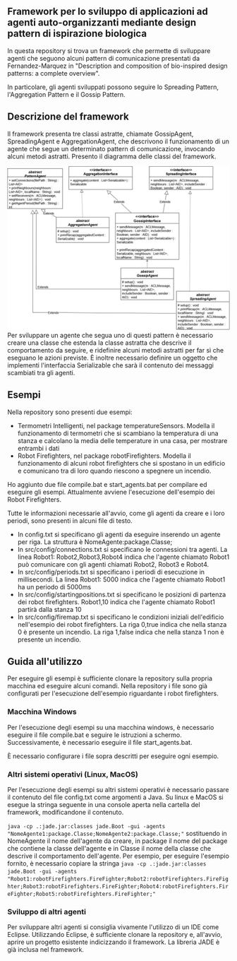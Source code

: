 ## Framework per lo sviluppo di applicazioni ad agenti auto-organizzanti mediante design pattern di ispirazione biologica

In questa repository si trova un framework che permette di sviluppare agenti che seguono alcuni pattern di comunicazione presentati da Fernandez-Marquez in "Description and composition of bio-inspired design patterns:
a complete overview".

In particolare, gli agenti sviluppati possono seguire lo Spreading Pattern, l'Aggregation Pattern e il Gossip Pattern.

## Descrizione del framework

Il framework presenta tre classi astratte, chiamate GossipAgent, SpreadingAgent e AggregationAgent, che descrivono il funzionamento di un agente che segue un determinato pattern di comunicazione, invocando alcuni metodi astratti. Presento il diagramma delle classi del framework.

![Class Diagram](HelloJade/img/Classes.drawio.png)
Per sviluppare un agente che segua uno di questi pattern è necessario creare una classe che estenda la classe astratta che descrive il comportamento da seguire, e ridefinire alcuni metodi astratti per far sì che eseguano le azioni previste. È inoltre necessario definire un oggetto che implementi l'interfaccia Serializable che sarà il contenuto dei messaggi scambiati tra gli agenti.

## Esempi

Nella repository sono presenti due esempi:
- Termometri Intelligenti, nel package temperatureSensors. Modella il funzionamento di termometri che si scambiano la temperatura di una stanza e calcolano la media delle temperature in una casa, per mostrare entrambi i dati
- Robot Firefighters, nel package robotFirefighters. Modella il funzionamento di alcuni robot firefighters che si spostano in un edificio e comunicano tra di loro quando riescono a spegnere un incendio.


Ho aggiunto due file compile.bat e start_agents.bat per compilare ed eseguire gli esempi. Attualmente avviene l'esecuzione dell'esempio dei Robot Firefighters.

Tutte le informazioni necessarie all'avvio, come gli agenti da creare e i loro periodi, sono presenti in alcuni file di testo.
- In config.txt si specificano gli agenti da eseguire inserendo un agente per riga. La struttura è NomeAgente:package.Classe;
- In src/config/connections.txt si specificano le connessioni tra agenti. La linea Robot1: Robot2,Robot3,Robot4 indica che l'agente chiamato Robot1 può comunicare con gli agenti chiamati Robot2, Robot3 e Robot4.
- In src/config/periods.txt si specificano i periodi di esecuzione in millisecondi. La linea Robot1: 5000 indica che l'agente chiamato Robot1 ha un periodo di 5000ms
- In src/config/startingpositions.txt si specificano le posizioni di partenza dei robot firefighters. Robot1,10 indica che l'agente chiamato Robot1 partirà dalla stanza 10
- In src/config/firemap.txt si specificano le condizioni iniziali dell'edificio nell'esempio dei robot firefighters. La riga 0,true indica che nella stanza 0 è presente un incendio. La riga 1,false indica che nella stanza 1 non è presente un incendio.

## Guida all'utilizzo

Per eseguire gli esempi è sufficiente clonare la repository sulla propria macchina ed eseguire alcuni comandi.
Nella repository i file sono già configurati per l'esecuzione dell'esempio riguardante i robot firefighters.

### Macchina Windows

Per l'esecuzione degli esempi su una macchina windows, è necessario eseguire il file compile.bat e seguire le istruzioni a schermo. Successivamente, è necessario eseguire il file start_agents.bat.

È necessario configurare i file sopra descritti per eseguire ogni esempio.

### Altri sistemi operativi (Linux, MacOS)

Per l'esecuzione degli esempi su altri sistemi operativi è necessario passare il contenuto del file config.txt come argomenti a Java. Su linux e MacOS si esegue la stringa seguente in una console aperta nella cartella del framework, modificandone il contenuto.

`java -cp .:jade.jar:classes jade.Boot -gui -agents "NomeAgente1:package.Classe;NomeAgente2:package.Classe;"` sostituendo in NomeAgente il nome dell'agente da creare, in package il nome del package che contiene la classe dell'agente e in Classe il nome della classe che descrive il comportamento dell'agente. Per esempio, per eseguire l'esempio fornito, è necessario copiare la stringa
`java -cp .:jade.jar:classes jade.Boot -gui -agents "Robot1:robotFirefighters.FireFighter;Robot2:robotFirefighters.FireFighter;Robot3:robotFirefighters.FireFighter;Robot4:robotFirefighters.FireFighter;Robot5:robotFirefighters.FireFighter;"`

### Sviluppo di altri agenti

Per sviluppare altri agenti si consiglia vivamente l'utilizzo di un IDE come Eclipse.
Utilizzando Eclipse, è sufficiente clonare la repository e, all'avvio, aprire un progetto esistente indicizzando il framework.
La libreria JADE è già inclusa nel framework.
